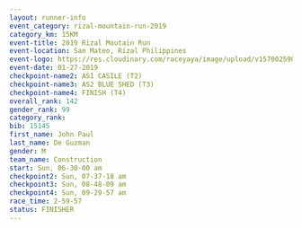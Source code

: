```yaml
---
layout: runner-info 
event_category: rizal-mountain-run-2019 
category_km: 15KM 
event-title: 2019 Rizal Moutain Run 
event-location: San Mateo, Rizal Philippines 
event-logo: https://res.cloudinary.com/raceyaya/image/upload/v1570025909/logo/rizal-mountain_gkfete.jpg 
event-date: 01-27-2019 
checkpoint-name2: AS1 CASILE (T2) 
checkpoint-name3: AS2 BLUE SHED (T3) 
checkpoint-name4: FINISH (T4) 
overall_rank: 142
gender_rank: 99
category_rank: 
bib: 15145
first_name: John Paul
last_name: De Guzman
gender: M
team_name: Construction
start: Sun, 06-30-00 am
checkpoint2: Sun, 07-37-18 am
checkpoint3: Sun, 08-48-09 am
checkpoint4: Sun, 09-29-57 am
race_time: 2-59-57
status: FINISHER
---
```

